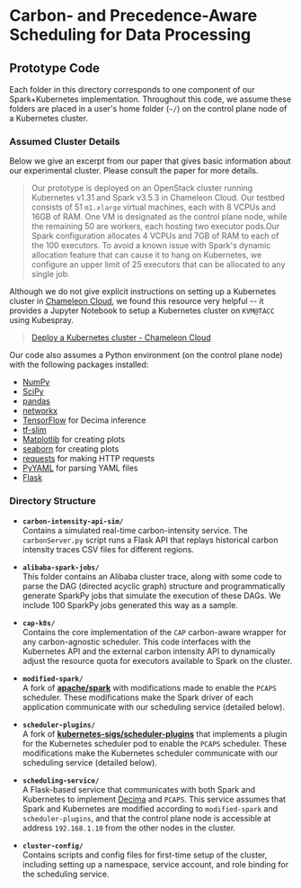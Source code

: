 # Carbon- and Precedence-Aware Scheduling for Data Processing
## Prototype Code 

Each folder in this directory corresponds to one component of our Spark+Kubernetes implementation.  Throughout this code, we assume these folders are placed in a user's home folder (`~/`) on the control plane node of a Kubernetes cluster.

### Assumed Cluster Details

Below we give an excerpt from our paper that gives basic information about our experimental cluster.  Please consult the paper for more details.
> Our prototype is deployed on an OpenStack cluster running Kubernetes v1.31 and Spark v3.5.3 in Chameleon Cloud. Our testbed consists of 51 `m1.xlarge` virtual machines, each with 8 VCPUs and 16GB of RAM.  One VM is designated as the control plane node, while the remaining 50 are workers, each hosting two executor pods.Our Spark configuration allocates 4 VCPUs and 7GB of RAM to each of the 100 executors.  To avoid a known issue with Spark's dynamic allocation feature that can cause it to hang on Kubernetes, we configure an upper limit of 25 executors that can be allocated to any single job. 

Although we do not give explicit instructions on setting up a Kubernetes cluster in [Chameleon Cloud](https://chameleoncloud.org), we found this resource very helpful -- it provides a Jupyter Notebook to setup a Kubernetes cluster on `KVM@TACC` using Kubespray.
> [Deploy a Kubernetes cluster - Chameleon Cloud](https://chameleoncloud.org/experiment/share/9bae9a8a-68fa-402c-ae51-41431eb78732)

Our code also assumes a Python environment (on the control plane node) with the following packages installed:
- [NumPy](https://numpy.org)
- [SciPy](https://scipy.org)
- [pandas](https://pandas.pydata.org)
- [networkx](https://networkx.org)
- [TensorFlow](https://www.tensorflow.org) for Decima inference
- [tf-slim](https://github.com/google-research/tf-slim)
- [Matplotlib](https://matplotlib.org) for creating plots 
- [seaborn](https://seaborn.pydata.org) for creating plots 
- [requests](https://pypi.org/project/requests/) for making HTTP requests
- [PyYAML](https://pypi.org/project/PyYAML/) for parsing YAML files
- [Flask](https://flask.palletsprojects.com) 

### Directory Structure

- **`carbon-intensity-api-sim/`**  
  Contains a simulated real-time carbon-intensity service. The `carbonServer.py` script runs a Flask API that replays historical carbon intensity traces CSV files for different regions. 

- **`alibaba-spark-jobs/`**  
  This folder contains an Alibaba cluster trace, along with some code to parse the DAG (directed acyclic graph) structure and programmatically generate SparkPy jobs that simulate the execution of these DAGs.  We include 100 SparkPy jobs generated this way as a sample.

- **`cap-k8s/`**  
  Contains the core implementation of the `CAP` carbon-aware wrapper for any carbon-agnostic scheduler.  This code interfaces with the Kubernetes API and the external carbon intensity API to dynamically adjust the resource quota for executors available to Spark on the cluster.

- **`modified-spark/`**  
  A fork of **[apache/spark](https://github.com/apache/spark)** with modifications made to enable the `PCAPS` scheduler.  These modifications make the Spark driver of each application communicate with our scheduling service (detailed below).

- **`scheduler-plugins/`**  
  A fork of **[kubernetes-sigs/scheduler-plugins](https://github.com/kubernetes-sigs/scheduler-plugins)** that implements a plugin for the Kubernetes scheduler pod to enable the `PCAPS` scheduler.  These modifications make the Kubernetes scheduler communicate with our scheduling service (detailed below).

- **`scheduling-service/`**  
  A Flask-based service that communicates with both Spark and Kubernetes to implement [Decima](https://web.mit.edu/decima/) and `PCAPS`.  This service assumes that Spark and Kubernetes are modified according to `modified-spark` and `scheduler-plugins`, and that the control plane node is accessible at address `192.168.1.10` from the other nodes in the cluster.

- **`cluster-config/`**  
  Contains scripts and config files for first-time setup of the cluster, including setting up a namespace, service account, and role binding for the scheduling service.